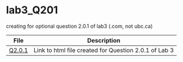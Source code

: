 # lab3_Q201
creating for optional question 2.0.1 of lab3 (.com, not ubc.ca)

| File | Description |
| --- | --- |
| [Q2.0.1](https://rachelkriggs.github.io/lab3_Q201/lab3_newRmd_Q2.html) | Link to html file created for Question 2.0.1 of Lab 3 |
